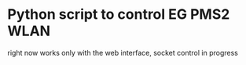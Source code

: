 Python script to control EG PMS2 WLAN
=====================================

right now works only with the web interface,
socket control in progress